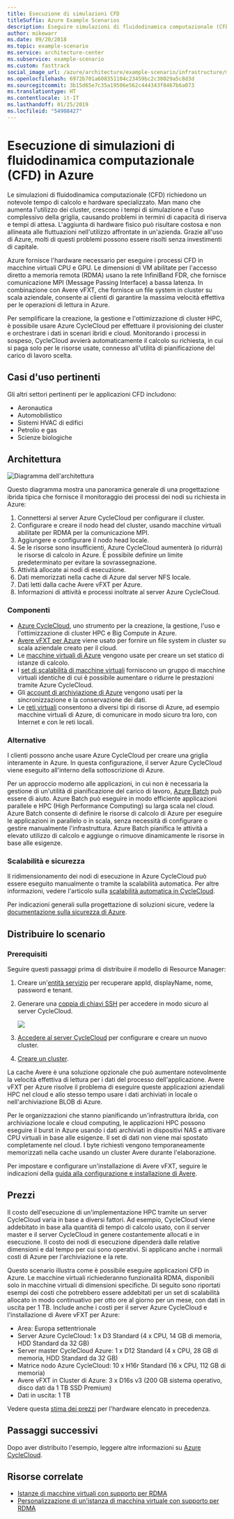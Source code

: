 ```yaml
---
title: Esecuzione di simulazioni CFD
titleSuffix: Azure Example Scenarios
description: Eseguire simulazioni di fluidodinamica computazionale (CFD) in Azure.
author: mikewarr
ms.date: 09/20/2018
ms.topic: example-scenario
ms.service: architecture-center
ms.subservice: example-scenario
ms.custom: fasttrack
social_image_url: /azure/architecture/example-scenario/infrastructure/media/architecture-hpc-cfd.png
ms.openlocfilehash: 6972b701a608351104c23459bc2c38029a5c8d3d
ms.sourcegitcommit: 3b15d65e7c35a19506e562c444343f8467b6a073
ms.translationtype: HT
ms.contentlocale: it-IT
ms.lasthandoff: 01/25/2019
ms.locfileid: "54908427"
---
```

# <a name="running-computational-fluid-dynamics-cfd-simulations-on-azure"></a>Esecuzione di simulazioni di fluidodinamica computazionale (CFD) in Azure

Le simulazioni di fluidodinamica computazionale (CFD) richiedono un notevole tempo di calcolo e hardware specializzato. Man mano che aumenta l'utilizzo dei cluster, crescono i tempi di simulazione e l'uso complessivo della griglia, causando problemi in termini di capacità di riserva e tempi di attesa. L'aggiunta di hardware fisico può risultare costosa e non allineata alle fluttuazioni nell'utilizzo affrontate in un'azienda. Grazie all'uso di Azure, molti di questi problemi possono essere risolti senza investimenti di capitale.

Azure fornisce l'hardware necessario per eseguire i processi CFD in macchine virtuali CPU e GPU. Le dimensioni di VM abilitate per l'accesso diretto a memoria remota (RDMA) usano la rete InfiniBand FDR, che fornisce comunicazione MPI (Message Passing Interface) a bassa latenza. In combinazione con Avere vFXT, che fornisce un file system in cluster su scala aziendale, consente ai clienti di garantire la massima velocità effettiva per le operazioni di lettura in Azure.

Per semplificare la creazione, la gestione e l'ottimizzazione di cluster HPC, è possibile usare Azure CycleCloud per effettuare il provisioning dei cluster e orchestrare i dati in scenari ibridi e cloud. Monitorando i processi in sospeso, CycleCloud avvierà automaticamente il calcolo su richiesta, in cui si paga solo per le risorse usate, connesso all'utilità di pianificazione del carico di lavoro scelta.

## <a name="relevant-use-cases"></a>Casi d'uso pertinenti

Gli altri settori pertinenti per le applicazioni CFD includono:

- Aeronautica
- Automobilistico
- Sistemi HVAC di edifici
- Petrolio e gas
- Scienze biologiche

## <a name="architecture"></a>Architettura

![Diagramma dell'architettura][architecture]

Questo diagramma mostra una panoramica generale di una progettazione ibrida tipica che fornisce il monitoraggio dei processi dei nodi su richiesta in Azure:

1. Connettersi al server Azure CycleCloud per configurare il cluster.
2. Configurare e creare il nodo head del cluster, usando macchine virtuali abilitate per RDMA per la comunicazione MPI.
3. Aggiungere e configurare il nodo head locale.
4. Se le risorse sono insufficienti, Azure CycleCloud aumenterà (o ridurrà) le risorse di calcolo in Azure. È possibile definire un limite predeterminato per evitare la sovrassegnazione.
5. Attività allocate ai nodi di esecuzione.
6. Dati memorizzati nella cache di Azure dal server NFS locale.
7. Dati letti dalla cache Avere vFXT per Azure.
8. Informazioni di attività e processi inoltrate al server Azure CycleCloud.

### <a name="components"></a>Componenti

- [Azure CycleCloud][cyclecloud], uno strumento per la creazione, la gestione, l'uso e l'ottimizzazione di cluster HPC e Big Compute in Azure.
- [Avere vFXT per Azure][avere] viene usato per fornire un file system in cluster su scala aziendale creato per il cloud.
- Le [macchine virtuali di Azure][vms] vengono usate per creare un set statico di istanze di calcolo.
- I [set di scalabilità di macchine virtuali][vmss] forniscono un gruppo di macchine virtuali identiche di cui è possibile aumentare o ridurre le prestazioni tramite Azure CycleCloud.
- Gli [account di archiviazione di Azure](/azure/storage/common/storage-introduction) vengono usati per la sincronizzazione e la conservazione dei dati.
- Le [reti virtuali](/azure/virtual-network/virtual-networks-overview) consentono a diversi tipi di risorse di Azure, ad esempio macchine virtuali di Azure, di comunicare in modo sicuro tra loro, con Internet e con le reti locali.

### <a name="alternatives"></a>Alternative

I clienti possono anche usare Azure CycleCloud per creare una griglia interamente in Azure. In questa configurazione, il server Azure CycleCloud viene eseguito all'interno della sottoscrizione di Azure.

Per un approccio moderno alle applicazioni, in cui non è necessaria la gestione di un'utilità di pianificazione del carico di lavoro, [Azure Batch][batch] può essere di aiuto. Azure Batch può eseguire in modo efficiente applicazioni parallele e HPC (High Performance Computing) su larga scala nel cloud. Azure Batch consente di definire le risorse di calcolo di Azure per eseguire le applicazioni in parallelo o in scala, senza necessità di configurare o gestire manualmente l'infrastruttura. Azure Batch pianifica le attività a elevato utilizzo di calcolo e aggiunge o rimuove dinamicamente le risorse in base alle esigenze.

### <a name="scalability-and-security"></a>Scalabilità e sicurezza

Il ridimensionamento dei nodi di esecuzione in Azure CycleCloud può essere eseguito manualmente o tramite la scalabilità automatica. Per altre informazioni, vedere l'articolo sulla [scalabilità automatica in CycleCloud][cycle-scale].

Per indicazioni generali sulla progettazione di soluzioni sicure, vedere la [documentazione sulla sicurezza di Azure][security].

## <a name="deploy-the-scenario"></a>Distribuire lo scenario

### <a name="prerequisites"></a>Prerequisiti

Seguire questi passaggi prima di distribuire il modello di Resource Manager:

1. Creare un'[entità servizio][cycle-svcprin] per recuperare appId, displayName, nome, password e tenant.
2. Generare una [coppia di chiavi SSH][cycle-ssh] per accedere in modo sicuro al server CycleCloud.

    <!-- markdownlint-disable MD033 -->

    <a href="https://portal.azure.com/#create/Microsoft.Template/uri/https%3A%2F%2Fraw.githubusercontent.com%2FCycleCloudCommunity%2Fcyclecloud_arm%2Fmaster%2Fazuredeploy.json" target="_blank">
        <img src="https://azuredeploy.net/deploybutton.png"/>
    </a>

    <!-- markdownlint-enable MD033 -->

3. [Accedere al server CycleCloud][cycle-login] per configurare e creare un nuovo cluster.
4. [Creare un cluster][cycle-create].

La cache Avere è una soluzione opzionale che può aumentare notevolmente la velocità effettiva di lettura per i dati del processo dell'applicazione. Avere vFXT per Azure risolve il problema di eseguire queste applicazioni aziendali HPC nel cloud e allo stesso tempo usare i dati archiviati in locale o nell'archiviazione BLOB di Azure.

Per le organizzazioni che stanno pianificando un'infrastruttura ibrida, con archiviazione locale e cloud computing, le applicazioni HPC possono eseguire il burst in Azure usando i dati archiviati in dispositivi NAS e attivare CPU virtuali in base alle esigenze. Il set di dati non viene mai spostato completamente nel cloud. I byte richiesti vengono temporaneamente memorizzati nella cache usando un cluster Avere durante l'elaborazione.

Per impostare e configurare un'installazione di Avere vFXT, seguire le indicazioni della [guida alla configurazione e installazione di Avere][avere].

## <a name="pricing"></a>Prezzi

Il costo dell'esecuzione di un'implementazione HPC tramite un server CycleCloud varia in base a diversi fattori. Ad esempio, CycleCloud viene addebitato in base alla quantità di tempo di calcolo usato, con il server master e il server CycleCloud in genere costantemente allocati e in esecuzione. Il costo dei nodi di esecuzione dipenderà dalle relative dimensioni e dal tempo per cui sono operativi. Si applicano anche i normali costi di Azure per l'archiviazione e la rete.

Questo scenario illustra come è possibile eseguire applicazioni CFD in Azure. Le macchine virtuali richiederanno funzionalità RDMA, disponibili solo in macchine virtuali di dimensioni specifiche. Di seguito sono riportati esempi dei costi che potrebbero essere addebitati per un set di scalabilità allocato in modo continuativo per otto ore al giorno per un mese, con dati in uscita per 1 TB. Include anche i costi per il server Azure CycleCloud e l'installazione di Avere vFXT per Azure:

- Area: Europa settentrionale
- Server Azure CycleCloud: 1 x D3 Standard (4 x CPU, 14 GB di memoria, HDD Standard da 32 GB)
- Server master CycleCloud Azure: 1 x D12 Standard (4 x CPU, 28 GB di memoria, HDD Standard da 32 GB)
- Matrice nodo Azure CycleCloud: 10 x H16r Standard (16 x CPU, 112 GB di memoria)
- Avere vFXT in Cluster di Azure: 3 x D16s v3 (200 GB sistema operativo, disco dati da 1 TB SSD Premium)
- Dati in uscita: 1 TB

Vedere questa [stima dei prezzi][pricing] per l'hardware elencato in precedenza.

## <a name="next-steps"></a>Passaggi successivi

Dopo aver distribuito l'esempio, leggere altre informazioni su [Azure CycleCloud][cyclecloud].

## <a name="related-resources"></a>Risorse correlate

- [Istanze di macchine virtuali con supporto per RDMA][rdma]
- [Personalizzazione di un'istanza di macchina virtuale con supporto per RDMA][rdma-custom]

<!-- links -->
[architecture]: ./media/architecture-hpc-cfd.png
[calculator]: https://azure.com/e/
[availability]: /azure/architecture/checklist/availability
[resource-groups]: /azure/azure-resource-manager/resource-group-overview
[resiliency]: /azure/architecture/resiliency/
[security]: /azure/security/
[scalability]: /azure/architecture/checklist/scalability
[vmss]: /azure/virtual-machine-scale-sets/overview
[cyclecloud]: /azure/cyclecloud/
[rdma]: /azure/virtual-machines/windows/sizes-hpc#rdma-capable-instances
[gpu]: /azure/virtual-machines/windows/sizes-gpu
[hpcsizes]: /azure/virtual-machines/windows/sizes-hpc
[vms]: /azure/virtual-machines/
[low-pri]: /azure/virtual-machine-scale-sets/virtual-machine-scale-sets-use-low-priority
[batch]: /azure/batch/
[avere]: https://github.com/Azure/Avere/blob/master/README.md
[cycle-prereq]: /azure/cyclecloud/quickstart-install-cyclecloud#prerequisites
[cycle-svcprin]: /azure/cyclecloud/quickstart-install-cyclecloud#service-principal
[cycle-ssh]: /azure/cyclecloud/quickstart-install-cyclecloud#ssh-keypair
[cycle-login]: /azure/cyclecloud/quickstart-install-cyclecloud#log-into-the-cyclecloud-application-server
[cycle-create]: /azure/cyclecloud/quickstart-create-and-run-cluster
[rdma]: /azure/virtual-machines/windows/sizes-hpc#rdma-capable-instances
[rdma-custom]: /azure/virtual-machines/linux/classic/rdma-cluster#customize-the-vm
[pricing]: https://azure.com/e/53030a04a2ab47a289156e2377a4247a
[cycle-scale]: /azure/cyclecloud/autoscale
